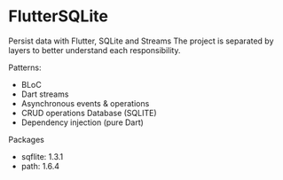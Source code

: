 # FlutterSQLite
Persist data with Flutter, SQLite and Streams
The project is separated by layers to better understand each responsibility.

Patterns:
  - BLoC
  - Dart streams
  - Asynchronous events & operations
  - CRUD operations Database (SQLITE)
  - Dependency injection (pure Dart)


Packages
  - sqflite: 1.3.1
  - path: 1.6.4
